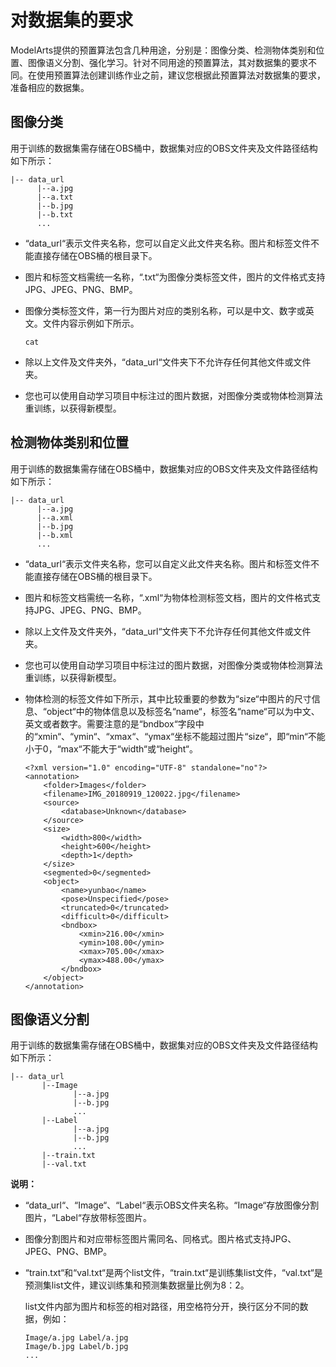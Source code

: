 # 对数据集的要求<a name="modelarts_23_0157"></a>

ModelArts提供的预置算法包含几种用途，分别是：图像分类、检测物体类别和位置、图像语义分割、强化学习。针对不同用途的预置算法，其对数据集的要求不同。在使用预置算法创建训练作业之前，建议您根据此预置算法对数据集的要求，准备相应的数据集。

## 图像分类<a name="section1417274319431"></a>

用于训练的数据集需存储在OBS桶中，数据集对应的OBS文件夹及文件路径结构如下所示：

```
|-- data_url
      |--a.jpg
      |--a.txt
      |--b.jpg
      |--b.txt
      ...
```

-   “data\_url“表示文件夹名称，您可以自定义此文件夹名称。图片和标签文件不能直接存储在OBS桶的根目录下。
-   图片和标签文档需统一名称，“.txt“为图像分类标签文件，图片的文件格式支持JPG、JPEG、PNG、BMP。
-   图像分类标签文件，第一行为图片对应的类别名称，可以是中文、数字或英文。文件内容示例如下所示。

    ```
    cat
    ```

-   除以上文件及文件夹外，“data\_url“文件夹下不允许存任何其他文件或文件夹。
-   您也可以使用自动学习项目中标注过的图片数据，对图像分类或物体检测算法重训练，以获得新模型。

## 检测物体类别和位置<a name="section1491741124418"></a>

用于训练的数据集需存储在OBS桶中，数据集对应的OBS文件夹及文件路径结构如下所示：

```
|-- data_url
      |--a.jpg
      |--a.xml
      |--b.jpg
      |--b.xml
      ...
```

-   “data\_url“表示文件夹名称，您可以自定义此文件夹名称。图片和标签文件不能直接存储在OBS桶的根目录下。
-   图片和标签文档需统一名称，“.xml“为物体检测标签文档，图片的文件格式支持JPG、JPEG、PNG、BMP。
-   除以上文件及文件夹外，“data\_url“文件夹下不允许存任何其他文件或文件夹。
-   您也可以使用自动学习项目中标注过的图片数据，对图像分类或物体检测算法重训练，以获得新模型。
-   物体检测的标签文件如下所示，其中比较重要的参数为“size“中图片的尺寸信息、“object“中的物体信息以及标签名“name“，标签名“name“可以为中文、英文或者数字。需要注意的是“bndbox“字段中的“xmin“、“ymin“、“xmax“、“ymax“坐标不能超过图片“size“，即“min“不能小于0，“max“不能大于“width“或“height“。

    ```
    <?xml version="1.0" encoding="UTF-8" standalone="no"?>
    <annotation>
        <folder>Images</folder>
        <filename>IMG_20180919_120022.jpg</filename>
        <source>
            <database>Unknown</database>
        </source>
        <size>
            <width>800</width>
            <height>600</height>
            <depth>1</depth>
        </size>
        <segmented>0</segmented>
        <object>
            <name>yunbao</name>
            <pose>Unspecified</pose>
            <truncated>0</truncated>
            <difficult>0</difficult>
            <bndbox>
                <xmin>216.00</xmin>
                <ymin>108.00</ymin>
                <xmax>705.00</xmax>
                <ymax>488.00</ymax>
            </bndbox>
        </object>
    </annotation>
    ```


## 图像语义分割<a name="section18913131274411"></a>

用于训练的数据集需存储在OBS桶中，数据集对应的OBS文件夹及文件路径结构如下所示：

```
|-- data_url
       |--Image
              |--a.jpg
              |--b.jpg
              ...
       |--Label
              |--a.jpg
              |--b.jpg
              ...
       |--train.txt
       |--val.txt
```

**说明：**

-   “data\_url“、“Image“、“Label“表示OBS文件夹名称。“Image“存放图像分割图片，“Label“存放带标签图片。
-   图像分割图片和对应带标签图片需同名、同格式。图片格式支持JPG、JPEG、PNG、BMP。
-   “train.txt“和“val.txt“是两个list文件，“train.txt“是训练集list文件，“val.txt“是预测集list文件，建议训练集和预测集数据量比例为8：2。

    list文件内部为图片和标签的相对路径，用空格符分开，换行区分不同的数据，例如：

    ```
    Image/a.jpg Label/a.jpg
    Image/b.jpg Label/b.jpg
    ...
    ```


